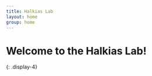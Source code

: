 ```yaml
---
title: Halkias Lab 
layout: home
group: home
---
```


# Welcome to the Halkias Lab!
{: .display-4}
<br>

